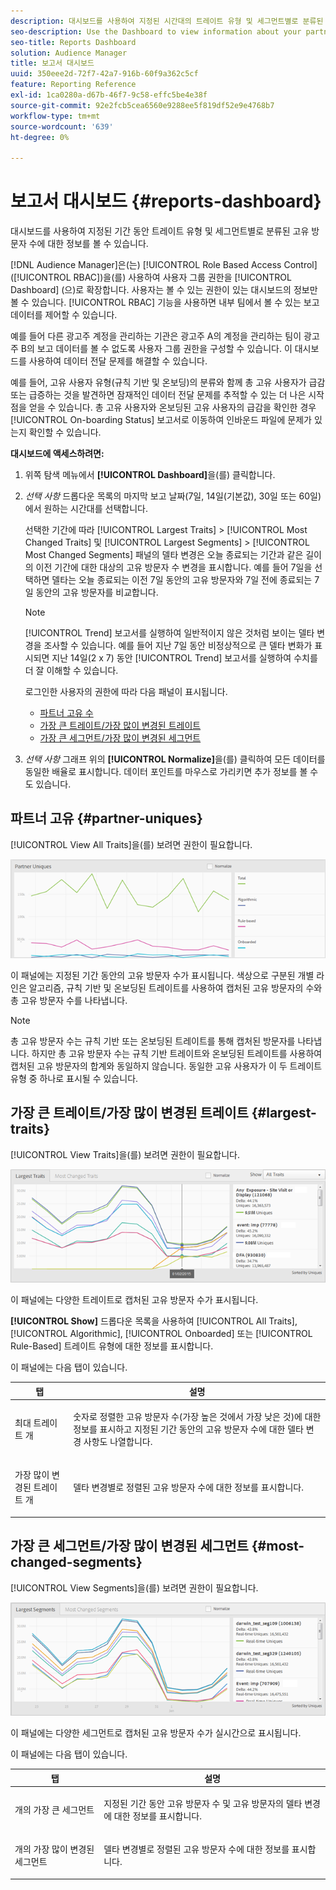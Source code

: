 ```yaml
---
description: 대시보드를 사용하여 지정된 시간대의 트레이트 유형 및 세그먼트별로 분류된 파트너의 고유 방문자 수에 대한 정보를 볼 수 있습니다.
seo-description: Use the Dashboard to view information about your partners' unique visitor counts broken down by trait types and segments for a specified time frame.
seo-title: Reports Dashboard
solution: Audience Manager
title: 보고서 대시보드
uuid: 350eee2d-72f7-42a7-916b-60f9a362c5cf
feature: Reporting Reference
exl-id: 1ca0280a-d67b-46f7-9c58-effc5be4e38f
source-git-commit: 92e2fcb5cea6560e9288ee5f819df52e9e4768b7
workflow-type: tm+mt
source-wordcount: '639'
ht-degree: 0%

---
```


# 보고서 대시보드 {#reports-dashboard}

대시보드를 사용하여 지정된 기간 동안 트레이트 유형 및 세그먼트별로 분류된 고유 방문자 수에 대한 정보를 볼 수 있습니다.

<!-- 

c_dashboard.xml

 -->

[!DNL Audience Manager]은(는) [!UICONTROL Role Based Access Control] ([!UICONTROL RBAC])을(를) 사용하여 사용자 그룹 권한을 [!UICONTROL Dashboard] (으)로 확장합니다. 사용자는 볼 수 있는 권한이 있는 대시보드의 정보만 볼 수 있습니다. [!UICONTROL RBAC] 기능을 사용하면 내부 팀에서 볼 수 있는 보고 데이터를 제어할 수 있습니다.

예를 들어 다른 광고주 계정을 관리하는 기관은 광고주 A의 계정을 관리하는 팀이 광고주 B의 보고 데이터를 볼 수 없도록 사용자 그룹 권한을 구성할 수 있습니다. 이 대시보드를 사용하여 데이터 전달 문제를 해결할 수 있습니다.

예를 들어, 고유 사용자 유형(규칙 기반 및 온보딩)의 분류와 함께 총 고유 사용자가 급감 또는 급증하는 것을 발견하면 잠재적인 데이터 전달 문제를 추적할 수 있는 더 나은 시작점을 얻을 수 있습니다. 총 고유 사용자와 온보딩된 고유 사용자의 급감을 확인한 경우 [!UICONTROL On-boarding Status] 보고서로 이동하여 인바운드 파일에 문제가 있는지 확인할 수 있습니다.

**대시보드에 액세스하려면:**

1. 위쪽 탐색 메뉴에서 **[!UICONTROL Dashboard]**&#x200B;을(를) 클릭합니다.
2. *선택 사항* 드롭다운 목록의 마지막 보고 날짜(7일, 14일(기본값), 30일 또는 60일)에서 원하는 시간대를 선택합니다.

   선택한 기간에 따라 [!UICONTROL Largest Traits] > [!UICONTROL Most Changed Traits] 및 [!UICONTROL Largest Segments] > [!UICONTROL Most Changed Segments] 패널의 델타 변경은 오늘 종료되는 기간과 같은 길이의 이전 기간에 대한 대상의 고유 방문자 수 변경을 표시합니다. 예를 들어 7일을 선택하면 델타는 오늘 종료되는 이전 7일 동안의 고유 방문자와 7일 전에 종료되는 7일 동안의 고유 방문자를 비교합니다.

   >[!NOTE]
   >
   >[!UICONTROL Trend] 보고서를 실행하여 일반적이지 않은 것처럼 보이는 델타 변경을 조사할 수 있습니다. 예를 들어 지난 7일 동안 비정상적으로 큰 델타 변화가 표시되면 지난 14일(2 x 7) 동안 [!UICONTROL Trend] 보고서를 실행하여 수치를 더 잘 이해할 수 있습니다.

   로그인한 사용자의 권한에 따라 다음 패널이 표시됩니다.

   * [파트너 고유 수](../reporting/reports-dashboard.md#partner-uniques)
   * [가장 큰 트레이트/가장 많이 변경된 트레이트](../reporting/reports-dashboard.md#largest-traits)
   * [가장 큰 세그먼트/가장 많이 변경된 세그먼트](../reporting/reports-dashboard.md#most-changed-segments)

3. *선택 사항* 그래프 위의 **[!UICONTROL Normalize]**&#x200B;을(를) 클릭하여 모든 데이터를 동일한 배율로 표시합니다. 데이터 포인트를 마우스로 가리키면 추가 정보를 볼 수도 있습니다.

## 파트너 고유 {#partner-uniques}

[!UICONTROL View All Traits]을(를) 보려면 권한이 필요합니다.

![](assets/partner_uniques.png)

이 패널에는 지정된 기간 동안의 고유 방문자 수가 표시됩니다. 색상으로 구분된 개별 라인은 알고리즘, 규칙 기반 및 온보딩된 트레이트를 사용하여 캡처된 고유 방문자의 수와 총 고유 방문자 수를 나타냅니다.

>[!NOTE]
>
>총 고유 방문자 수는 규칙 기반 또는 온보딩된 트레이트를 통해 캡처된 방문자를 나타냅니다. 하지만 총 고유 방문자 수는 규칙 기반 트레이트와 온보딩된 트레이트를 사용하여 캡처된 고유 방문자의 합계와 동일하지 않습니다. 동일한 고유 사용자가 이 두 트레이트 유형 중 하나로 표시될 수 있습니다.

## 가장 큰 트레이트/가장 많이 변경된 트레이트 {#largest-traits}

[!UICONTROL View Traits]을(를) 보려면 권한이 필요합니다.

![](assets/largest_traits.png)

이 패널에는 다양한 트레이트로 캡처된 고유 방문자 수가 표시됩니다.

**[!UICONTROL Show]** 드롭다운 목록을 사용하여 [!UICONTROL All Traits], [!UICONTROL Algorithmic], [!UICONTROL Onboarded] 또는 [!UICONTROL Rule-Based] 트레이트 유형에 대한 정보를 표시합니다.

이 패널에는 다음 탭이 있습니다.

<table id="table_DA48BDEB4E0143BEA4EB85AC26FF6AE3"> 
 <thead> 
  <tr> 
   <th colname="col1" class="entry"> 탭 </th> 
   <th colname="col2" class="entry"> 설명 </th> 
  </tr> 
 </thead>
 <tbody> 
  <tr> 
   <td colname="col1"> <p>최대 트레이트 <span class="wintitle">개</span> </p> </td> 
   <td colname="col2"> <p>숫자로 정렬한 고유 방문자 수(가장 높은 것에서 가장 낮은 것)에 대한 정보를 표시하고 지정된 기간 동안의 고유 방문자 수에 대한 델타 변경 사항도 나열합니다. </p> </td> 
  </tr> 
  <tr> 
   <td colname="col1"> <p>가장 많이 변경된 트레이트 <span class="wintitle">개</span> </p> </td> 
   <td colname="col2"> <p>델타 변경별로 정렬된 고유 방문자 수에 대한 정보를 표시합니다. </p> </td> 
  </tr> 
 </tbody> 
</table>

## 가장 큰 세그먼트/가장 많이 변경된 세그먼트 {#most-changed-segments}

[!UICONTROL View Segments]을(를) 보려면 권한이 필요합니다.

![](assets/largest_segments.png)

이 패널에는 다양한 세그먼트로 캡처된 고유 방문자 수가 실시간으로 표시됩니다.

이 패널에는 다음 탭이 있습니다.

<table id="table_8E22E0579FA74C5A86CC40B40B2548BE"> 
 <thead> 
  <tr> 
   <th colname="col1" class="entry"> 탭 </th> 
   <th colname="col2" class="entry"> 설명 </th> 
  </tr> 
 </thead>
 <tbody> 
  <tr> 
   <td colname="col1"> <p><span class="wintitle">개의 가장 큰 세그먼트</span> </p> </td> 
   <td colname="col2"> <p>지정된 기간 동안 고유 방문자 수 및 고유 방문자의 델타 변경에 대한 정보를 표시합니다. </p> </td> 
  </tr> 
  <tr> 
   <td colname="col1"> <p><span class="wintitle">개의 가장 많이 변경된 세그먼트</span> </p> </td> 
   <td colname="col2"> <p>델타 변경별로 정렬된 고유 방문자 수에 대한 정보를 표시합니다. </p> </td> 
  </tr> 
 </tbody> 
</table>
